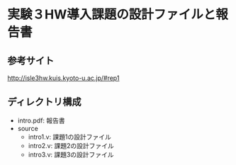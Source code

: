 # 実験３HW導入課題の設計ファイルと報告書
## 参考サイト
http://isle3hw.kuis.kyoto-u.ac.jp/#rep1

## ディレクトリ構成
- intro.pdf: 報告書
- source
  - intro1.v: 課題1の設計ファイル
  - intro2.v: 課題2の設計ファイル
  - intro3.v: 課題3の設計ファイル
